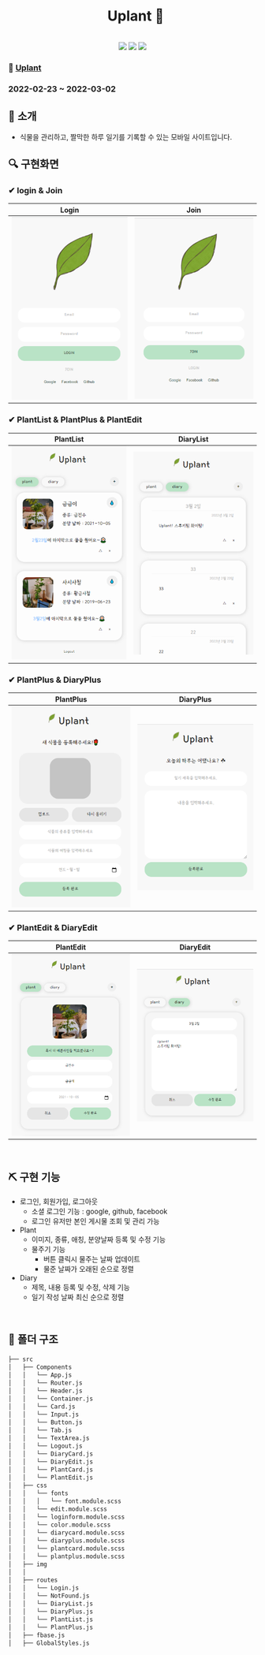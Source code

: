 <h1 align="center">&nbsp;&nbsp;Uplant 🌿</h1>
<div align="center">
    <br />
    <img src="https://img.shields.io/badge/react-61DAFB?style=flat-square&logo=react&logoColor=black"/>
    <img src="https://img.shields.io/badge/Scss-green?style=flat-square&logo=Sass&logoColor=CC6699"/>
    <img src="https://img.shields.io/badge/firebase-FFCA28?style=flat-square&logo=firebase&logoColor=white"/>
    
</div>

### 👀 [Uplant](https://abcabcp.github.io/uplant/)

### 2022-02-23 ~ 2022-03-02

## 📢 소개
- 식물을 관리하고, 짤막한 하루 일기를 기록할 수 있는 모바일 사이트입니다.

## 🔍 구현화면
### ✔ login & Join
|Login|Join|
|----|----|
|<img src="img/login.png"/>|<img src="img/join.png"/>

### ✔ PlantList & PlantPlus & PlantEdit
|PlantList|DiaryList|
|---|---|
|<img src="img/plant.png"/>|<img src="img/Diary.png"/>|


### ✔ PlantPlus & DiaryPlus
|PlantPlus|DiaryPlus|
|---|---|
|<img src="img/plantplus.png"/>|<img src="img/diaryplus.png"/>|


### ✔ PlantEdit & DiaryEdit
|PlantEdit|DiaryEdit|
|---|---|
|<img src="img/plantedit.png"/>|<img src="img/diaryedit.png"/>|


<br />

## ⛏ 구현 기능
- 로그인, 회원가입, 로그아웃
  - 소셜 로그인 기능 : google, github, facebook
  - 로그인 유저만 본인 게시물 조회 및 관리 가능
- Plant
  - 이미지, 종류, 애칭, 분양날짜 등록 및 수정 기능
  - 물주기 기능
    - 버튼 클릭시 물주는 날짜 업데이트
    - 물준 날짜가 오래된 순으로 정렬
- Diary
  - 제목, 내용 등록 및 수정, 삭제 기능
  - 일기 작성 날짜 최신 순으로 정렬
  
<br />


## 📁 폴더 구조

```
├──	src	
│	├── Components
│	│   └── App.js
│	│   └── Router.js
│	│   └── Header.js
│	│   └── Container.js
│	│   └── Card.js
│	│   └── Input.js
│	│   └── Button.js
│	│   └── Tab.js
│	│   └── TextArea.js
│	│   └── Logout.js
│	│   └── DiaryCard.js
│	│   └── DiaryEdit.js
│	│   └── PlantCard.js
│	│   └── PlantEdit.js
│	├── css
│	│   └── fonts
│	│	│   └── font.module.scss
│	│   └── edit.module.scss
│	│   └── loginform.module.scss
│	│   └── color.module.scss
│	│   └── diarycard.module.scss
│	│   └── diaryplus.module.scss
│	│   └── plantcard.module.scss
│	│   └── plantplus.module.scss
│	├── img
│	│ 
│	├── routes
│	│   └── Login.js
│	│   └── NotFound.js
│	│   └── DiaryList.js
│	│   └── DiaryPlus.js
│	│   └── PlantList.js
│	│   └── PlantPlus.js
│	├── fbase.js
│	├── GlobalStyles.js

```
